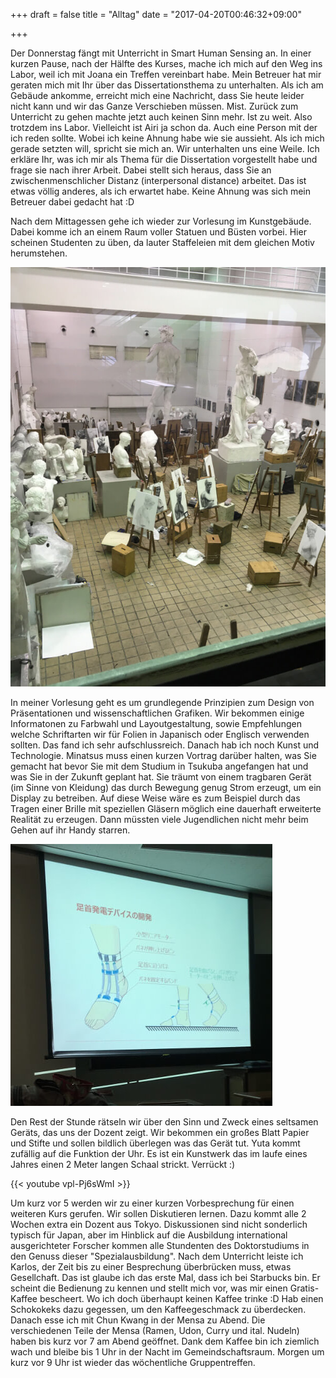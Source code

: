 +++
draft = false
title = "Alltag"
date = "2017-04-20T00:46:32+09:00"

+++

Der Donnerstag fängt mit Unterricht in Smart Human Sensing an. In einer kurzen
Pause, nach der Hälfte des Kurses, mache ich mich auf den Weg ins Labor, weil
ich mit Joana ein Treffen vereinbart habe. Mein Betreuer hat mir geraten mich
mit Ihr über das Dissertationsthema zu unterhalten. Als ich am Gebäude ankomme,
erreicht mich eine Nachricht, dass Sie heute leider nicht kann und wir das Ganze
Verschieben müssen. Mist. Zurück zum Unterricht zu gehen machte jetzt auch
keinen Sinn mehr. Ist zu weit. Also trotzdem ins Labor. Vielleicht ist Airi ja
schon da. Auch eine Person mit der ich reden sollte. Wobei ich keine Ahnung habe
wie sie aussieht. Als ich mich gerade setzten will, spricht sie mich an. Wir
unterhalten uns eine Weile. Ich erkläre Ihr, was ich mir als Thema für die
Dissertation vorgestellt habe und frage sie nach ihrer Arbeit. Dabei stellt sich
heraus, dass Sie an zwischenmenschlicher Distanz (interpersonal distance)
arbeitet. Das ist etwas völlig anderes, als ich erwartet habe. Keine Ahnung was
sich mein Betreuer dabei gedacht hat :D

Nach dem Mittagessen gehe ich wieder zur Vorlesung im Kunstgebäude. Dabei komme
ich an einem Raum voller Statuen und Büsten vorbei. Hier scheinen Studenten zu
üben, da lauter Staffeleien mit dem gleichen Motiv herumstehen.

![Art Room](/img/2017_04_20/art.jpg)

In meiner Vorlesung geht es um grundlegende Prinzipien zum Design von
Präsentationen und wissenschaftlichen Grafiken. Wir bekommen einige Informatonen
zu Farbwahl und Layoutgestaltung, sowie Empfehlungen welche Schriftarten wir für
Folien in Japanisch oder Englisch verwenden sollten. Das fand ich sehr
aufschlussreich. Danach hab ich noch Kunst und Technologie. Minatsus muss einen
kurzen Vortrag darüber halten, was Sie gemacht hat bevor Sie mit dem Studium in
Tsukuba angefangen hat und was Sie in der Zukunft geplant hat. Sie träumt von
einem tragbaren Gerät (im Sinne von Kleidung) das durch Bewegung genug Strom
erzeugt, um ein Display zu betreiben. Auf diese Weise wäre es zum Beispiel durch
das Tragen einer Brille mit speziellen Gläsern möglich eine dauerhaft erweiterte
Realität zu erzeugen. Dann müssten viele Jugendlichen nicht mehr beim Gehen auf
ihr Handy starren.

![Minatsu Dream](/img/2017_04_20/minatsu.jpg)

Den Rest der Stunde rätseln wir über den Sinn und Zweck eines seltsamen Geräts,
das uns der Dozent zeigt. Wir bekommen ein großes Blatt Papier und Stifte und
sollen bildlich überlegen was das Gerät tut. Yuta kommt zufällig auf die
Funktion der Uhr. Es ist ein Kunstwerk das im laufe eines Jahres einen 2 Meter
langen Schaal strickt. Verrückt :)

{{< youtube vpl-Pj6sWmI >}}

Um kurz vor 5 werden wir zu einer kurzen Vorbesprechung für einen weiteren Kurs
gerufen. Wir sollen Diskutieren lernen. Dazu kommt alle 2 Wochen extra ein
Dozent aus Tokyo. Diskussionen sind nicht sonderlich typisch für Japan, aber im
Hinblick auf die Ausbildung international ausgerichteter Forscher kommen alle
Stundenten des Doktorstudiums in den Genuss dieser "Spezialausbildung". Nach dem
Unterricht leiste ich Karlos, der Zeit bis zu einer Besprechung überbrücken muss,
etwas Gesellchaft. Das ist glaube ich das erste Mal, dass ich bei Starbucks bin.
Er scheint die Bedienung zu kennen und stellt mich vor, was mir einen
Gratis-Kaffee bescheert. Wo ich doch überhaupt keinen Kaffee trinke :D
Hab einen Schokokeks dazu gegessen, um den Kaffeegeschmack zu überdecken. Danach
esse ich mit Chun Kwang in der Mensa zu Abend. Die verschiedenen Teile der Mensa
(Ramen, Udon, Curry und ital. Nudeln) haben bis kurz vor 7 am Abend geöffnet.
Dank dem Kaffee bin ich ziemlich wach und bleibe bis 1 Uhr in der Nacht im
Gemeindschaftsraum. Morgen um kurz vor 9 Uhr ist wieder das wöchentliche
Gruppentreffen.
